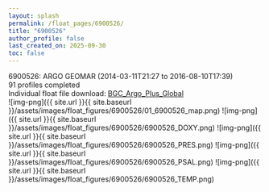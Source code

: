 ```yaml
---
layout: splash
permalink: /float_pages/6900526/
title: "6900526"
author_profile: false
last_created_on: 2025-09-30
toc: false
---
```

 
6900526: ARGO GEOMAR (2014-03-11T21:27 to 2016-08-10T17:39)\
91 profiles completed\
Individual float file download: [BGC_Argo_Plus_Global](https://ftp.soest.hawaii.edu/bgc_argo_plus/Individual_Floats/outliers_removed/6900526_Sprof_processed.nc)\
![img-png]({{ site.url }}{{ site.baseurl }}/assets/images/float_figures/6900526/01_6900526_map.png)
![img-png]({{ site.url }}{{ site.baseurl }}/assets/images/float_figures/6900526/6900526_DOXY.png)
![img-png]({{ site.url }}{{ site.baseurl }}/assets/images/float_figures/6900526/6900526_PRES.png)
![img-png]({{ site.url }}{{ site.baseurl }}/assets/images/float_figures/6900526/6900526_PSAL.png)
![img-png]({{ site.url }}{{ site.baseurl }}/assets/images/float_figures/6900526/6900526_TEMP.png)
